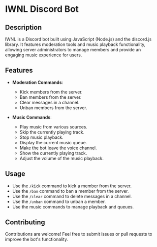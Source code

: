 # IWNL Discord Bot

## Description
IWNL is a Discord bot built using JavaScript (Node.js) and the discord.js library. It features moderation tools and music playback functionality, allowing server administrators to manage members and provide an engaging music experience for users.

## Features
- **Moderation Commands**: 
  - Kick members from the server.
  - Ban members from the server.
  - Clear messages in a channel.
  - Unban members from the server.

- **Music Commands**:
  - Play music from various sources.
  - Skip the currently playing track.
  - Stop music playback.
  - Display the current music queue.
  - Make the bot leave the voice channel.
  - Show the currently playing track.
  - Adjust the volume of the music playback.

## Usage
- Use the `/kick` command to kick a member from the server.
- Use the `/ban` command to ban a member from the server.
- Use the `/clear` command to delete messages in a channel.
- Use the `/unban` command to unban a member.
- Use the music commands to manage playback and queues.

## Contributing
Contributions are welcome! Feel free to submit issues or pull requests to improve the bot's functionality.
